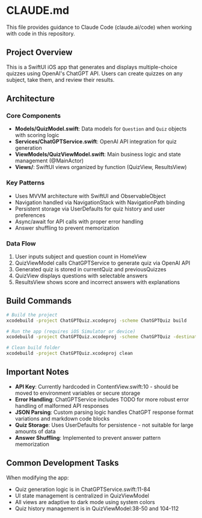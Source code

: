 # CLAUDE.md

This file provides guidance to Claude Code (claude.ai/code) when working with code in this repository.

## Project Overview

This is a SwiftUI iOS app that generates and displays multiple-choice quizzes using OpenAI's ChatGPT API. Users can create quizzes on any subject, take them, and review their results.

## Architecture

### Core Components
- **Models/QuizModel.swift**: Data models for `Question` and `Quiz` objects with scoring logic
- **Services/ChatGPTService.swift**: OpenAI API integration for quiz generation
- **ViewModels/QuizViewModel.swift**: Main business logic and state management (@MainActor)
- **Views/**: SwiftUI views organized by function (QuizView, ResultsView)

### Key Patterns
- Uses MVVM architecture with SwiftUI and ObservableObject
- Navigation handled via NavigationStack with NavigationPath binding
- Persistent storage via UserDefaults for quiz history and user preferences
- Async/await for API calls with proper error handling
- Answer shuffling to prevent memorization

### Data Flow
1. User inputs subject and question count in HomeView
2. QuizViewModel calls ChatGPTService to generate quiz via OpenAI API
3. Generated quiz is stored in currentQuiz and previousQuizzes
4. QuizView displays questions with selectable answers
5. ResultsView shows score and incorrect answers with explanations

## Build Commands

```bash
# Build the project
xcodebuild -project ChatGPTQuiz.xcodeproj -scheme ChatGPTQuiz build

# Run the app (requires iOS Simulator or device)
xcodebuild -project ChatGPTQuiz.xcodeproj -scheme ChatGPTQuiz -destination 'platform=iOS Simulator,name=iPhone 15' build

# Clean build folder
xcodebuild -project ChatGPTQuiz.xcodeproj clean
```

## Important Notes

- **API Key**: Currently hardcoded in ContentView.swift:10 - should be moved to environment variables or secure storage
- **Error Handling**: ChatGPTService includes TODO for more robust error handling of malformed API responses
- **JSON Parsing**: Custom parsing logic handles ChatGPT response format variations and markdown code blocks
- **Quiz Storage**: Uses UserDefaults for persistence - not suitable for large amounts of data
- **Answer Shuffling**: Implemented to prevent answer pattern memorization

## Common Development Tasks

When modifying the app:
- Quiz generation logic is in ChatGPTService.swift:11-84
- UI state management is centralized in QuizViewModel
- All views are adaptive to dark mode using system colors
- Quiz history management is in QuizViewModel:38-50 and 104-112